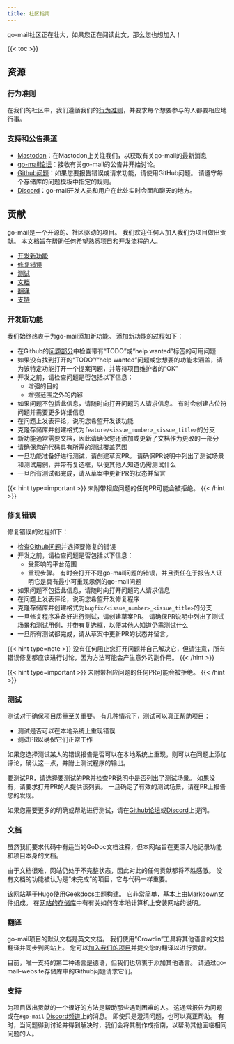 ```yaml
---
title: 社区指南
---
```


go-mail社区正在壮大，如果您正在阅读此文，那么您也想加入！

{{< toc >}}

## 资源

### 行为准则

在我们的社区中，我们遵循我们的[行为准则](https://github.com/wneessen/go-mail/blob/main/CODE_OF_CONDUCT.md)，并要求每个想要参与的人都要相应地行事。

### 支持和公告渠道

* [Mastodon](https://s.pebcak.de/@go_mail/)：在Mastodon上关注我们，以获取有关go-mail的最新消息
* [go-mail论坛](https://github.com/wneessen/go-mail/discussions)：接收有关go-mail的公告并开始讨论。
* [Github问题](https://github.com/wneessen/go-mail/issues)：如果您要报告错误或请求功能，请使用GitHub问题。 请遵守每个存储库的问题模板中指定的规则。
* [Discord](https://discord.gg/dbfQyC4s)：go-mail开发人员和用户在此处实时会面和聊天的地方。

## 贡献

go-mail是一个开源的、社区驱动的项目。 我们欢迎任何人加入我们为项目做出贡献。 本文档旨在帮助任何希望熟悉项目和开发流程的人。

* [开发新功能](#developing-new-features)
* [修复错误](#fixing-bugs)
* [测试](#testing)
* [文档](#documentation)
* [翻译](#translation)
* [支持](#support)

<!-- https://crwd.in/go-mail //-->

### 开发新功能

我们始终热衷于为go-mail添加新功能。 添加新功能的过程如下：

* 在Github的[问题部分](https://github.com/wneessen/go-mail/issues)中检查带有“TODO”或“help wanted”标签的可用问题
* 如果没有找到打开的“TODO”/“help wanted”问题或您想要的功能未涵盖，请为该特定功能打开一个提案问题，并等待项目维护者的“OK”
* 开发之前，请检查问题是否包括以下信息：
  * 增强的目的
  * 增强范围之外的内容
* 如果问题不包括此信息，请随时向打开问题的人请求信息。 有时会创建占位符问题并需要更多详细信息
* 在问题上发表评论，说明您希望开发该功能
* 克隆存储库并创建格式为`feature/<issue_number>_<issue_title>`的分支
* 新功能通常需要文档，因此请确保您还添加或更新了文档作为更改的一部分
* 请确保您的代码具有所需的测试覆盖范围
* 一旦功能准备好进行测试，请创建草案PR。 请确保PR说明中列出了测试场景和测试用例，并带有复选框，以便其他人知道仍需测试什么
* 一旦所有测试都完成，请从草案中更新PR的状态并留言

{{< hint type=important >}}
未附带相应问题的任何PR可能会被拒绝。
{{< /hint >}}

### 修复错误

修复错误的过程如下：

* 检查[Github问题](https://github.com/wneessen/go-mail/issues)并选择要修复的错误
* 开发之前，请检查问题是否包括以下信息：
  * 受影响的平台范围
  * 重现步骤。 有时会打开不是go-mail问题的错误，并且责任在于报告人证明它是具有最小可重现示例的go-mail问题
* 如果问题不包括此信息，请随时向打开问题的人请求信息
* 在问题上发表评论，说明您希望开发修复程序
* 克隆存储库并创建格式为`bugfix/<issue_number>_<issue_title>`的分支
* 一旦修复程序准备好进行测试，请创建草案PR。 请确保PR说明中列出了测试场景和测试用例，并带有复选框，以便其他人知道仍需测试什么
* 一旦所有测试都完成，请从草案中更新PR的状态并留言。

{{< hint type=note >}}
没有任何阻止您打开问题并自己解决它，但请注意，所有错误修复都应该进行讨论，因为方法可能会产生意外的副作用。
{{< /hint >}}

{{< hint type=important >}}
未附带相应问题的任何PR可能会被拒绝。
{{< /hint >}}


### 测试

测试对于确保项目质量至关重要。 有几种情况下，测试可以真正帮助项目：

* 测试是否可以在本地系统上重现错误
* 测试PR以确保它们正常工作

如果您选择测试某人的错误报告是否可以在本地系统上重现，则可以在问题上添加评论，确认这一点，并附上测试程序的输出。

要测试PR，请选择要测试的PR并检查PR说明中是否列出了测试场景。 如果没有，请要求打开PR的人提供该列表。 一旦确定了有效的测试场景，请在PR上报告您的发现。

如果您需要更多的明确或帮助进行测试，请在[Github论坛](https://github.com/wneessen/go-mail/discussions)或[Discord](https://discord.gg/dbfQyC4s)上提问。

### 文档

虽然我们要求代码中有适当的GoDoc文档注释，但本网站旨在更深入地记录功能和项目本身的文档。

由于文档很难，网站仍处于不完整状态，因此对此的任何贡献都将不胜感激。 没有文档的功能被认为是“未完成”的项目，它与代码一样重要。

该网站基于Hugo使用Geekdocs主题构建。 它非常简单，基本上由Markdown文件组成。 在[网站的存储库](https://github.com/wneessen/go-mail-website)中有有关如何在本地计算机上安装网站的说明。

### 翻译

go-mail项目的默认文档是英文文档。 我们使用“Crowdin”工具将其他语言的文档翻译并同步到网站上。 您可以[加入我们的项目](https://translations.go-mail.dev)并提交您的翻译以进行贡献。

目前，唯一支持的第二种语言是德语，但我们也热衷于添加其他语言。 请通过go-mail-website存储库中的Github问题请求它们。

### 支持

为项目做出贡献的一个很好的方法是帮助那些遇到困难的人。 这通常报告为问题或在`#go-mail` [Discord频道](https://discord.gg/dbfQyC4s)上的消息。 即使只是澄清问题，也可以真正帮助。 有时，当问题得到讨论并得到解决时，我们会将其制作成指南，以帮助其他面临相同问题的人。

